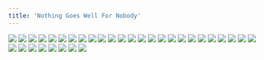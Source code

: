 ```yaml
---
title: 'Nothing Goes Well For Nobody'
---
```


![](great275.jpg)
![](great276.jpg)
![](great277.jpg)
![](great278.jpg)
![](great279.jpg)
![](great280.jpg)
![](great281.jpg)
![](great282.jpg)
![](great283.jpg)
![](great284.jpg)
![](great285.jpg)
![](great286.jpg)
![](great287.jpg)
![](great288.jpg)
![](great289.jpg)
![](great290.jpg)
![](great291.jpg)
![](great292.jpg)
![](great293.jpg)
![](great294.jpg)
![](great295.jpg)
![](great296.jpg)
![](great297.jpg)
![](great298.jpg)
![](great299.jpg)
![](great300.jpg)
![](great301.jpg)
![](great302.jpg)
![](great303.jpg)
![](great304.jpg)
![](great305.jpg)
![](great306.jpg)
![](great307.jpg)